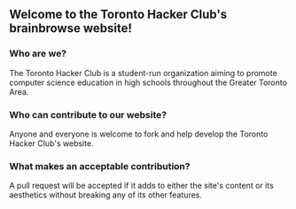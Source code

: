 ## Welcome to the Toronto Hacker Club's brainbrowse website!

### Who are we?
The Toronto Hacker Club is a student-run organization aiming to promote computer science education in high schools throughout the Greater Toronto Area.

### Who can contribute to our website?
Anyone and everyone is welcome to fork and help develop the Toronto Hacker Club's website.

### What makes an acceptable contribution?
A pull request will be accepted if it adds to either the site's content or its aesthetics without breaking any of its other features.
